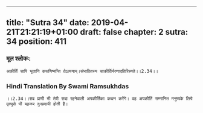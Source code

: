
---
title: "Sutra 34"
date: 2019-04-21T21:21:19+01:00
draft: false
chapter: 2
sutra: 34
position: 411
---
### मूल श्लोकः:
```
अकीर्तिं चापि भूतानि कथयिष्यन्ति तेऽव्ययाम्।संभावितस्य चाकीर्तिर्मरणादतिरिच्यते।।2.34।।

```

### Hindi Translation By Swami Ramsukhdas
```
।।2.34।।सब प्राणी भी तेरी सदा रहनेवाली अपकीर्तिका कथन करेंगे। वह अपकीर्ति सम्मानित मनुष्यके लिये मृत्युसे भी बढ़कर दुःखदायी होती है।

```

